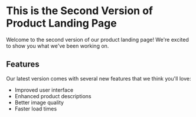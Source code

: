 # This is the Second Version of Product Landing Page

Welcome to the second version of our product landing page! We're excited to show you what we've been working on.

## Features

Our latest version comes with several new features that we think you'll love:

- Improved user interface
- Enhanced product descriptions
- Better image quality
- Faster load times

